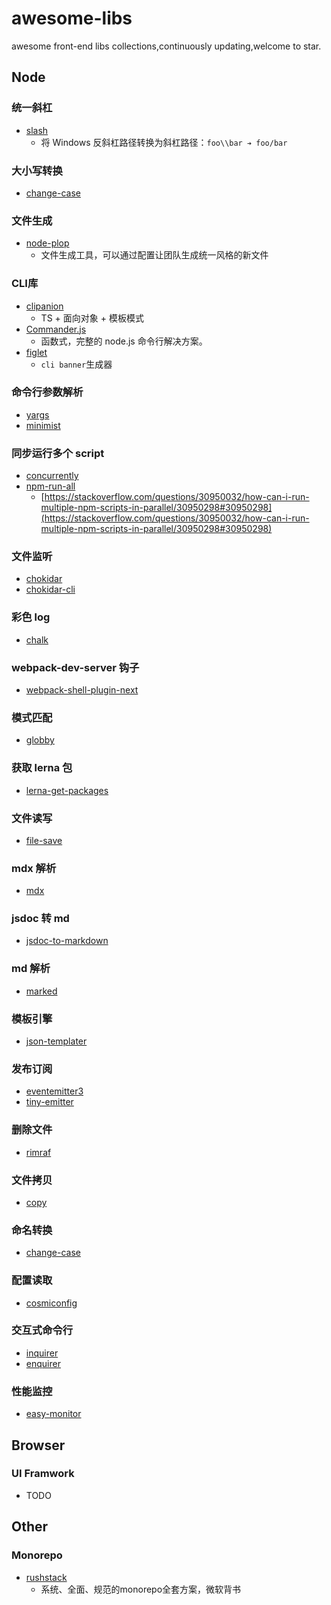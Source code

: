 # awesome-libs

awesome front-end libs collections,continuously updating,welcome to star.

## Node

### 统一斜杠
- [slash](https://www.npmjs.com/package/slash)
  - 将 Windows 反斜杠路径转换为斜杠路径：`foo\\bar ➔ foo/bar`

### 大小写转换
- [change-case](https://www.npmjs.com/package/change-case)

### 文件生成

- [node-plop](https://github.com/plopjs/plop#readme)
  - 文件生成工具，可以通过配置让团队生成统一风格的新文件  

### CLI库
- [clipanion](https://github.com/arcanis/clipanion)
  - TS + 面向对象 + 模板模式
- [Commander.js](https://github.com/tj/commander.js)
  - 函数式，完整的 node.js 命令行解决方案。
- [figlet](https://www.npmjs.com/package/figlet)
  - `cli banner`生成器

### 命令行参数解析

- [yargs](https://www.npmjs.com/package/yargs)
- [minimist](https://www.npmjs.com/package/minimist)

### 同步运行多个 script

- [concurrently](https://www.npmjs.com/package/concurrently)
- [npm-run-all](https://www.npmjs.com/package/npm-run-all)
  - [https://stackoverflow.com/questions/30950032/how-can-i-run-multiple-npm-scripts-in-parallel/30950298#30950298](https://stackoverflow.com/questions/30950032/how-can-i-run-multiple-npm-scripts-in-parallel/30950298#30950298)

### 文件监听

- [chokidar](https://www.npmjs.com/package/chokidar)
- [chokidar-cli](https://www.npmjs.com/package/chokidar-cli)

### 彩色 log

- [chalk](https://www.npmjs.com/package/chalk)

### webpack-dev-server 钩子

- [webpack-shell-plugin-next](https://www.npmjs.com/package/webpack-shell-plugin-next)

### 模式匹配

- [globby](https://www.npmjs.com/package/globby)

### 获取 lerna 包

- [lerna-get-packages](https://www.npmjs.com/package/lerna-get-packages)

### 文件读写

- [file-save](https://www.npmjs.com/package/file-save)

### mdx 解析

- [mdx](https://github.com/mdx-js/mdx)

### jsdoc 转 md

- [jsdoc-to-markdown](https://www.npmjs.com/package/jsdoc-to-markdown)

### md 解析

- [marked](https://www.npmjs.com/package/marked)

### 模板引擎

- [json-templater](https://www.npmjs.com/package/json-templater)

### 发布订阅

- [eventemitter3](https://www.npmjs.com/package/eventemitter3)
- [tiny-emitter](https://www.npmjs.com/package/tiny-emitter)

### 删除文件

- [rimraf](https://www.npmjs.com/package/rimraf)

### 文件拷贝

- [copy](https://www.npmjs.com/package/copy)

### 命名转换

- [change-case](https://www.npmjs.com/package/change-case)

### 配置读取

- [cosmiconfig](https://github.com/davidtheclark/cosmiconfig)

### 交互式命令行

- [inquirer](https://www.npmjs.com/package/inquirer)
- [enquirer](https://www.npmjs.com/package/nquirer)

### 性能监控
- [easy-monitor](https://github.com/hyj1991/easy-monitor)


## Browser

### UI Framwork
- TODO

## Other

### Monorepo
- [rushstack](https://github.com/microsoft/rushstack)
  - 系统、全面、规范的monorepo全套方案，微软背书
